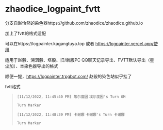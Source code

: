 # zhaodice_logpaint_fvtt

分支自赵怡然的染色器https://github.com/zhaodice/zhaodice.github.io

加上了fvtt的格式适配

可以在https://logpainter.kagangtuya.top 或者 https://logpainter.vercel.app/使用

适用于赵骰、溯洄骰、塔骰、旧/新版PC QQ聊天记录导出、FVTT默认导出（星尘加）、本染色器导出的格式

顺便一提，https://logpainter.trpgbot.com/  赵骰的染色站似乎挂了

fvtt格式

> `[11/12/2022, 11:45:40 PM] 埃尔度因`
> `埃尔度因's Turn GM`
>
> `Turn Marker`
>
> `[11/12/2022, 11:48:39 PM] 卡谢娜`
> `卡谢娜's Turn 卡谢娜`
>
> `Turn Marker`

